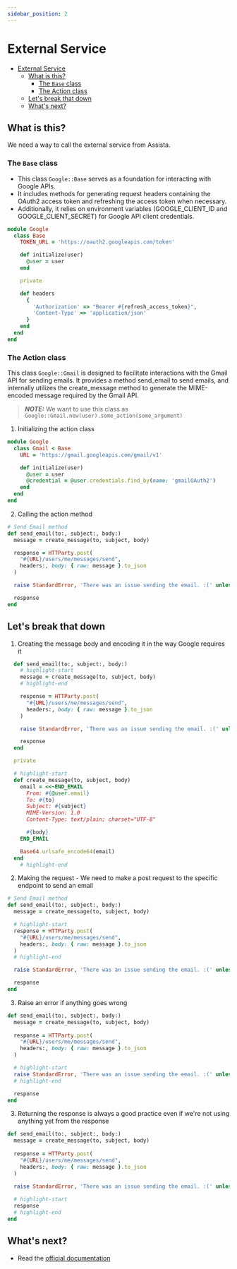```yaml
---
sidebar_position: 2
---
```


# External Service

- [External Service](#external-service)
  - [What is this?](#what-is-this)
    - [The `Base` class](#the-base-class)
    - [The Action class](#the-action-class)
  - [Let's break that down](#lets-break-that-down)
  - [What's next?](#whats-next)

## What is this?
We need a way to call the external service from Assista.

### The `Base` class
- This class `Google::Base` serves as a foundation for interacting with Google APIs.
- It includes methods for generating request headers containing the OAuth2 access token and refreshing the access token when necessary.
- Additionally, it relies on environment variables (GOOGLE_CLIENT_ID and GOOGLE_CLIENT_SECRET) for Google API client credentials.
```ruby title="services/google/base.rb"
module Google
  class Base
    TOKEN_URL = 'https://oauth2.googleapis.com/token'

    def initialize(user)
      @user = user
    end

    private

    def headers
      {
        'Authorization' => "Bearer #{refresh_access_token}",
        'Content-Type' => 'application/json'
      }
    end
  end
end
```

### The Action class
This class `Google::Gmail` is designed to facilitate interactions with the Gmail API for sending emails. It provides a method send_email to send emails, and internally utilizes the create_message method to generate the MIME-encoded message required by the Gmail API.

> **_NOTE:_**  We want to use this class as `Google::Gmail.new(user).some_action(some_argument)`

1. Initializing the action class
```ruby title="services/google/gmail.rb"
module Google
  class Gmail < Base
    URL = 'https://gmail.googleapis.com/gmail/v1'

    def initialize(user)
      @user = user
      @credential = @user.credentials.find_by(name: 'gmailOAuth2')
    end
  end
end
```
2. Calling the action method
```ruby title="services/google/gmail.rb"
# Send Email method
def send_email(to:, subject:, body:)
  message = create_message(to, subject, body)

  response = HTTParty.post(
    "#{URL}/users/me/messages/send",
    headers:, body: { raw: message }.to_json
  )

  raise StandardError, 'There was an issue sending the email. :(' unless response.success?

  response
end
```

## Let's break that down
1. Creating the message body and encoding it in the way Google requires it
```ruby title="services/google/gmail.rb"
  def send_email(to:, subject:, body:)
    # highlight-start
    message = create_message(to, subject, body)
    # highlight-end

    response = HTTParty.post(
      "#{URL}/users/me/messages/send",
      headers:, body: { raw: message }.to_json
    )

    raise StandardError, 'There was an issue sending the email. :(' unless response.success?

    response
  end

  private

  # highlight-start
  def create_message(to, subject, body)
    email = <<~END_EMAIL
      From: #{@user.email}
      To: #{to}
      Subject: #{subject}
      MIME-Version: 1.0
      Content-Type: text/plain; charset="UTF-8"

      #{body}
    END_EMAIL

    Base64.urlsafe_encode64(email)
  end
    # highlight-end
```
2. Making the request - We need to make a post request to the specific endpoint to send an email
```ruby title="services/google/gmail.rb"
# Send Email method
def send_email(to:, subject:, body:)
  message = create_message(to, subject, body)

  # highlight-start
  response = HTTParty.post(
    "#{URL}/users/me/messages/send",
    headers:, body: { raw: message }.to_json
  )
  # highlight-end

  raise StandardError, 'There was an issue sending the email. :(' unless response.success?

  response
end
```
3. Raise an error if anything goes wrong
```ruby title="services/google/gmail.rb"
def send_email(to:, subject:, body:)
  message = create_message(to, subject, body)
  
  response = HTTParty.post(
    "#{URL}/users/me/messages/send",
    headers:, body: { raw: message }.to_json
  )

  # highlight-start
  raise StandardError, 'There was an issue sending the email. :(' unless response.success?
  # highlight-end

  response
end
```
3. Returning the response is always a good practice even if we're not using anything yet from the response
```ruby title="services/google/gmail.rb"
def send_email(to:, subject:, body:)
  message = create_message(to, subject, body)
  
  response = HTTParty.post(
    "#{URL}/users/me/messages/send",
    headers:, body: { raw: message }.to_json
  )
  
  raise StandardError, 'There was an issue sending the email. :(' unless response.success?

  # highlight-start
  response
  # highlight-end
end
```



## What's next?

- Read the [official documentation](https://docusaurus.io/)
